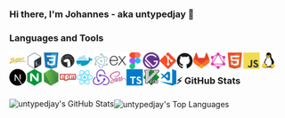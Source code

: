 ### Hi there, I'm Johannes - aka untypedjay 👋

### Languages and Tools

<img align="left" alt="Babel" width="30px" src="https://github.com/devicons/devicon/blob/master/icons/babel/babel-original.svg" />
<img align="left" alt="Bash" width="30px" src="https://github.com/devicons/devicon/blob/master/icons/bash/bash-plain.svg" />
<img align="left" alt="CSS" width="30px" src="https://github.com/devicons/devicon/blob/master/icons/css3/css3-original.svg" />
<img align="left" alt="Deno" width="30px" src="https://raw.githubusercontent.com/github/explore/361e2821e2dea67711cde99c9c40ed357061cf27/topics/deno/deno.png" />
<img align="left" alt="Docker" width="30px" src="https://github.com/devicons/devicon/blob/master/icons/docker/docker-plain.svg" />
<img align="left" alt="Electron" width="30px" src="https://github.com/devicons/devicon/blob/master/icons/electron/electron-original.svg" />
<img align="left" alt="Express" width="30px" src="https://github.com/devicons/devicon/blob/master/icons/express/express-original.svg" />
<img align="left" alt="Figma" width="30px" src="https://github.com/devicons/devicon/blob/master/icons/figma/figma-original.svg" />
<img align="left" alt="Gatsby" width="30px" src="https://github.com/devicons/devicon/blob/master/icons/gatsby/gatsby-original.svg" />
<img align="left" alt="Git" width="30px" src="https://github.com/devicons/devicon/blob/master/icons/git/git-original.svg" />
<img align="left" alt="GitHub" width="30px" src="https://github.com/devicons/devicon/blob/master/icons/github/github-original.svg" />
<img align="left" alt="GitLab" width="30px" src="https://github.com/devicons/devicon/blob/master/icons/gitlab/gitlab-original.svg" />
<img align="left" alt="GraphQL" width="30px" src="https://github.com/devicons/devicon/blob/master/icons/graphql/graphql-plain.svg" />
<img align="left" alt="HTML" width="30px" src="https://github.com/devicons/devicon/blob/master/icons/html5/html5-original.svg" />
<img align="left" alt="JavaScript" width="30px" src="https://github.com/devicons/devicon/blob/master/icons/javascript/javascript-original.svg" />
<img align="left" alt="Linux" width="30px" src="https://github.com/devicons/devicon/blob/master/icons/linux/linux-original.svg" /
<img align="left" alt="MongoDB" width="30px" src="https://raw.githubusercontent.com/github/explore/80688e429a7d4ef2fca1e82350fe8e3517d3494d/topics/mongodb/mongodb.png" />
<img align="left" alt="NextJS" width="30px" src="https://github.com/devicons/devicon/blob/master/icons/nextjs/nextjs-original.svg" />
<img align="left" alt="nginx" width="30px" src="https://github.com/devicons/devicon/blob/master/icons/nginx/nginx-original.svg" />
<img align="left" alt="Node.js" width="30px" src="https://github.com/devicons/devicon/blob/master/icons/nodejs/nodejs-original.svg" />
<img align="left" alt="NPM" width="30px" src="https://github.com/devicons/devicon/blob/master/icons/npm/npm-original-wordmark.svg" />
<img align="left" alt="React" width="30px" src="https://github.com/devicons/devicon/blob/master/icons/react/react-original.svg" />
<img align="left" alt="Redux" width="30px" src="https://github.com/devicons/devicon/blob/master/icons/redux/redux-original.svg" />
<img align="left" alt="Sass" width="30px" src="https://github.com/devicons/devicon/blob/master/icons/sass/sass-original.svg" />
<img align="left" alt="TypeScript" width="30px" src="https://github.com/devicons/devicon/blob/master/icons/typescript/typescript-original.svg" />
<img align="left" alt="Vim" width="30px" src="https://github.com/devicons/devicon/blob/master/icons/vim/vim-original.svg" />
<img align="left" alt="Visual Studio Code" width="30px" src="https://raw.githubusercontent.com/github/explore/80688e429a7d4ef2fca1e82350fe8e3517d3494d/topics/visual-studio-code/visual-studio-code.png" />

<br>

### :zap: GitHub Stats
<a><img align="left" alt="untypedjay's GitHub Stats" src="https://github-readme-stats.vercel.app/api?username=untypedjay&count_private=true&show_icons=true&hide_border=true&theme=tokyonight&hide_title=true&langs_count=10"/></a>

<a><img align="center" alt="untypedjay's Top Languages" src="https://github-readme-stats.vercel.app/api/top-langs/?username=untypedjay&langs_count=10&layout=compact"/></a>
